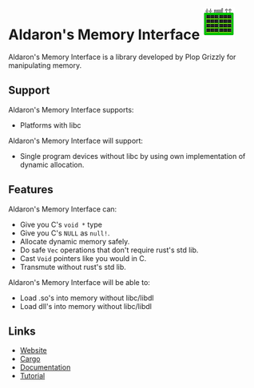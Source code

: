 # Aldaron's Memory Interface ![](res/icon.png)

Aldaron's Memory Interface is a library developed by Plop Grizzly for manipulating memory.

## Support
Aldaron's Memory Interface supports:
* Platforms with libc

Aldaron's Memory Interface will support:
* Single program devices without libc by using own implementation of dynamic allocation.

## Features
Aldaron's Memory Interface can:
* Give you C's `void *` type
* Give you C's `NULL` as `null!`.
* Allocate dynamic memory safely.
* Do safe `Vec` operations that don't require rust's std lib.
* Cast `Void` pointers like you would in C.
* Transmute without rust's std lib.

Aldaron's Memory Interface will be able to:
* Load .so's into memory without libc/libdl
* Load dll's into memory without libc/libdl

## Links
* [Website](http://plopgrizzly.com/ami)
* [Cargo](https://crates.io/crates/ami)
* [Documentation](https://docs.rs/ami)
* [Tutorial](https://plopgrizzly.gitbooks.io/ami)
